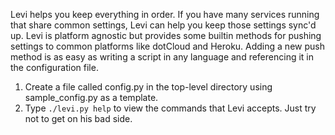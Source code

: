 Levi helps you keep everything in order. If you have many services running that share common settings, Levi can help you keep those settings sync'd up. Levi is platform agnostic but provides some builtin methods for pushing settings to common platforms like dotCloud and Heroku. Adding a new push method is as easy as writing a script in any language and referencing it in the configuration file.

1. Create a file called config.py in the top-level directory using sample_config.py as a template.
2. Type `./levi.py help` to view the commands that Levi accepts. Just try not to get on his bad side.
